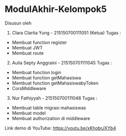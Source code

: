 # ModulAkhir-Kelompok5
Disusun oleh
1. Clara Clarita Yung - 215150700111051 (Ketua)
Tugas :
- Membuat function register
- Membuat JWT
- Membuat route
2. Aulia Septy Anggraini - 215150701111045
Tugas :
- Membuat function login
- Membuat function getMahasiswa
- Membuat function getMahasiswabyToken
- CorsMiddleware
3. Nur Fathiyyah - 215150700111048
Tugas :
- Membuat table migrasi mahasiswas
- Membuat model
- Membuat authorization di middleware

Link demo di YouTube: 
https://youtu.be/xKhobrJXYb4
